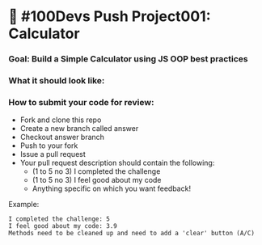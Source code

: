 # 🔢 #100Devs Push Project001: Calculator

### Goal: Build a Simple Calculator using JS OOP best practices

### What it should look like:

### How to submit your code for review:

- Fork and clone this repo
- Create a new branch called answer
- Checkout answer branch
- Push to your fork
- Issue a pull request
- Your pull request description should contain the following:
  - (1 to 5 no 3) I completed the challenge
  - (1 to 5 no 3) I feel good about my code
  - Anything specific on which you want feedback!

Example:

```
I completed the challenge: 5
I feel good about my code: 3.9
Methods need to be cleaned up and need to add a 'clear' button (A/C)
```
